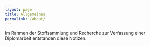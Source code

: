 ```yaml
---
layout: page
title: Allgemeines
permalink: /about/
---
```


Im Rahmen der Stoffsammlung und Recherche zur Verfassung einer Diplomarbeit entstanden diese Notizen.

